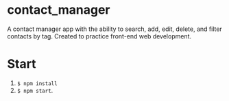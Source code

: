 # contact_manager
A contact manager app with the ability to search, add, edit, delete, and filter contacts by tag. 
Created to practice front-end web development. 
# Start
1. `$ npm install`
2. `$ npm start`.
